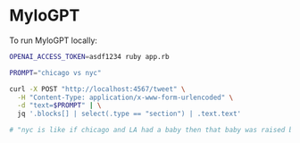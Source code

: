 # MyloGPT
To run MyloGPT locally:

```bash
OPENAI_ACCESS_TOKEN=asdf1234 ruby app.rb
```

```bash
PROMPT="chicago vs nyc"

curl -X POST "http://localhost:4567/tweet" \
  -H "Content-Type: application/x-www-form-urlencoded" \
  -d "text=$PROMPT" | \
  jq '.blocks[] | select(.type == "section") | .text.text'

# "nyc is like if chicago and LA had a baby then that baby was raised by wolves"
```
